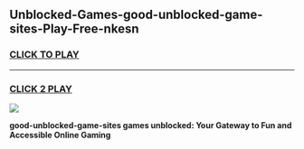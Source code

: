 
## Unblocked-Games-good-unblocked-game-sites-Play-Free-nkesn
<h3>
<a href="https://premium76.site?title=good-unblocked-game-sites&ref=23A">CLICK TO PLAY</a></h3>
<hr>

<h3>
<a href="https://premium76.site?title=good-unblocked-game-sites&ref=23A">CLICK 2 PLAY</a>
  
</h3>

<a href="https://premium76.site?title=good-unblocked-game-sites&ref=23A"><img src="https://clearcache.store/games.png"></a>


**good-unblocked-game-sites games unblocked: Your Gateway to Fun and Accessible Online Gaming**
